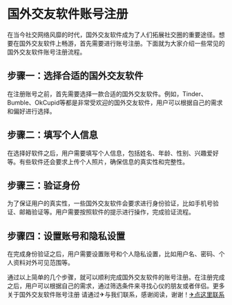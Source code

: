 # 国外交友软件账号注册

在当今社交网络风靡的时代，国外交友软件成为了人们拓展社交圈的重要途径。想要在国外交友软件上畅游，首先需要进行账号注册。下面就为大家介绍一些常见的国外交友软件账号注册流程。

## 步骤一：选择合适的国外交友软件

在注册账号之前，首先需要选择一款合适的国外交友软件。例如，Tinder、Bumble、OkCupid等都是非常受欢迎的国外交友软件，用户可以根据自己的需求和偏好进行选择。

## 步骤二：填写个人信息

在选择好软件之后，用户需要填写个人信息，包括姓名、年龄、性别、兴趣爱好等。有些软件还会要求上传个人照片，确保信息的真实性和完整性。

## 步骤三：验证身份

为了保证用户的真实性，一些国外交友软件会要求进行身份验证，比如手机号验证、邮箱验证等。用户需要按照软件的提示进行操作，完成验证流程。

## 步骤四：设置账号和隐私设置

在完成身份验证之后，用户需要设置账号和个人隐私设置，比如用户名、密码、个人资料对外可见范围等。

通过以上简单的几个步骤，就可以顺利完成国外交友软件的账号注册。在注册完成之后，用户可以根据自己的需求，通过筛选条件来寻找心仪的朋友或者伴侣。更多 关于国外交友软件账号注册 请通过✈与我们联系，感谢阅读，谢谢！[✈点这里联系](https://www.k02.cc)